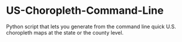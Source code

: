 # US-Choropleth-Command-Line
Python script that lets you generate from the command line quick U.S. choropleth maps at the state or the county level.
